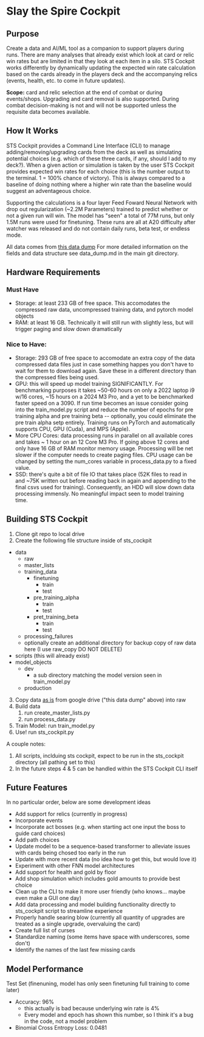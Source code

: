 # Slay the Spire Cockpit

## Purpose
Create a data and AI/ML tool as a companion to support players during runs. There are many analyses that already exist which look at card or relic win rates but are limited in that they look at each item in a silo. STS Cockpit works differently by dynamically updating the expected win rate calculation based on the cards already in the players deck and the accompanying relics (events, health, etc. to come in future updates).

<b>Scope:</b> card and relic selection at the end of combat or during events/shops. Upgrading and card removal is also supported. During combat decision-making is not and will not be supported unless the requisite data becomes available.

## How It Works
STS Cockpit provides a Command Line Interface (CLI) to manage adding/removing/upgrading cards from the deck as well as simulating potential choices (e.g. which of these three cards, if any, should I add to my deck?). When a given action or simulation is taken by the user STS Cockpit provides expected win rates for each choice (this is the number output to the terminal. 1 = 100% chance of victory). This is always compared to a baseline of doing nothing where a higher win rate than the baseline would suggest an adventageous choice.

Supporting the calculations is a four layer Feed Foward Neural Network with drop out regularization (~2.2M Parameters) trained to predict whether or not a given run will win. The model has "seen" a total of 77M runs, but only 1.5M runs were used for finetuning. These runs are all at A20 difficulty after watcher was released and do not contain daily runs, beta test, or endless mode.

All data comes from [this data dump](https://www.reddit.com/r/slaythespire/comments/jt5y1w/77_million_runs_an_sts_metrics_dump/)
For more detailed information on the fields and data structure see data_dump.md in the main git directory.

## Hardware Requirements
### Must Have
- Storage: at least 233 GB of free space. This accomodates the compressed raw data, uncompressed training data, and pytorch model objects
- RAM: at least 16 GB. Technically it will still run with slightly less, but will trigger paging and slow down dramatically

### Nice to Have:
- Storage: 293 GB of free space to accomodate an extra copy of the data compressed data files just in case something happes you don't have to wait for them to download again. Save these in a different directory than the compressed files being used.
- GPU: this will speed up model training SIGNIFICANTLY. For benchmarking purposes it takes ~50-60 hours on only a 2022 laptop i9 w/16 cores, ~15 hours on a 2024 M3 Pro, and a yet to be benchmarked faster speed on a 3090. If run time becomes an issue consider going into the train_model.py script and reduce the number of epochs for pre training alpha and pre training beta -- optionally, you could eliminate the pre train alpha setp entirely. Training runs on PyTorch and automatically supports CPU, GPU (Cuda), and MPS (Apple).
- More CPU Cores: data processing runs in parallel on all available cores and takes ~ 1 hour on an 12 Core M3 Pro. If going above 12 cores and only have 16 GB of RAM monitor memory usage. Processing will be net slower if the computer needs to create paging files. CPU usage can be changed by setting the num_cores variable in process_data.py to a fixed value.
- SSD: there's quite a bit of file IO that takes place (52K files to read in and ~75K written out before reading back in again and appending to the final csvs used for training). Consequently, an HDD will slow down data processing immensly. No meaningful impact seen to model training time.

## Building STS Cockpit
1. Clone git repo to local drive
2. Create the following file structure inside of sts_cockpit
- data
    - raw
    - master_lists
    - training_data
        - finetuning
            - train
            - test
        - pre_training_alpha
            - train
            - test
        - pret_training_beta
            - train
            - test
    - processing_failures
    - optionally create an additional directory for backup copy of raw data here (I use raw_copy DO NOT DELETE)
- scripts (this will already exist)
- model_objects
    - dev
        - a sub directory matching the model version seen in train_model.py
    - production
3. Copy data <u>as is</u> from google drive ("this data dump" above) into raw
4. Build data
    1. run create_master_lists.py
    2. run process_data.py
5. Train Model: run train_model.py
6. Use! run sts_cockpit.py

A couple notes:
1. All scripts, inclduing sts cockpit, expect to be run in the sts_cockpit directory (all pathing set to this)
2. In the future steps 4 & 5 can be handled within the STS Cockpit CLI itself

## Future Features
In no particular order, below are some development ideas
- Add support for relics (currently in progress)
- Incorporate events
- Incorporate act bosses (e.g. when starting act one input the boss to guide card choices)
- Add path choices
- Update model to be a sequence-based transformer to alleviate issues with cards being chosed too early in the run
- Update with more recent data (no idea how to get this, but would love it)
- Experiment with other FNN model architectures
- Add support for health and gold by floor
- Add shop simulation which includes gold amounts to provide best choice
- Clean up the CLI to make it more user friendly (who knows... maybe even make a GUI one day)
- Add data processing and model building functionality directly to sts_cockpit script to streamline experience
- Properly handle searing blow (currently all quantity of upgrades are treated as a single upgrade, overvaluing the card)
- Create full list of curses
- Standardize naming (some items have space with underscores, some don't)
- Identify the names of the last few missing cards

## Model Performance
Test Set (finenuning, model has only seen finetuning full training to come later)
- Accuracy: 96%
    - this actually is bad because underlying win rate is 4%
    - Every model and epoch has shown this number, so I think it's a bug in the code, not a model problem
- Binomial Cross Entropy Loss: 0.0481